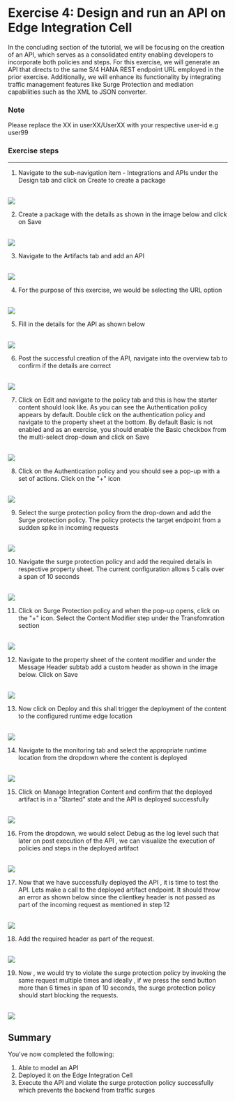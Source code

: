 # Exercise 4: Design and run an API on Edge Integration Cell

In the concluding section of the tutorial, we will be focusing on the creation of an API, which serves as a consolidated entity enabling developers to incorporate both policies and steps. For this exercise, we will generate an API that directs to the same S/4 HANA REST endpoint URL employed in the prior exercise. Additionally, we will enhance its functionality by integrating traffic management features like Surge Protection and mediation capabilities such as the XML to JSON converter.

### Note
Please replace the XX in userXX/UserXX with your respective user-id e.g user99

### Exercise steps

***

1. Navigate to the sub-navigation item - Integrations and APIs under the Design tab and click on Create to create a package
   
<br>![](/exercises/ex4/images/04_01_0010.png)

2. Create a package with the details as shown in the image below and click on Save
   
<br>![](/exercises/ex4/images/04_02_0010.png)

3. Navigate to the Artifacts tab and add an API
   
<br>![](/exercises/ex4/images/04_03_0010.png)  

4. For the purpose of this exercise, we would be selecting the URL option

 <br>![](/exercises/ex4/images/04_04_0010.png)

5. Fill in the details for the API as shown below

<br>![](/exercises/ex4/images/04_05_0010.png)

6. Post the successful creation of the API, navigate into the overview tab to confirm if the details are correct

 <br>![](/exercises/ex4/images/04_06_0010.png) 

 7. Click on Edit and navigate to the policy tab and this is how the starter content should look like. As you can see the Authentication policy appears by default. Double click on the authentication policy and navigate to the property sheet at the bottom. By default Basic is not enabled and as an exercise, you should enable the Basic checkbox from the multi-select drop-down and click on Save
 
 <br>![](/exercises/ex4/images/04_07_0010.png) 

 8. Click on the Authentication policy and you should see a pop-up with a set of actions. Click on the "+" icon

 <br>![](/exercises/ex4/images/04_08_0010.png) 

 9. Select the surge protection policy from the drop-down and add the Surge protection policy. The policy protects the target endpoint from a sudden spike in incoming requests

<br>![](/exercises/ex4/images/04_09_0010.png) 

10. Navigate the surge protection policy and add the required details in respective property sheet. The current configuration allows 5 calls over a span of 10 seconds
    
<br>![](/exercises/ex4/images/04_10_0010.png) 


11. Click on Surge Protection policy and when the pop-up opens, click on the "+" icon. Select the Content Modifier step under the Transfomration section

<br>![](/exercises/ex4/images/04_13_0010.png)

12. Navigate to the property sheet of the content modifier and under the Message Header subtab add a custom header as shown in the image below. Click on Save

<br>![](/exercises/ex4/images/04_14_0010.png)

13. Now click on Deploy and this shall trigger the deployment of the content to the configured runtime edge location 

<br>![](/exercises/ex4/images/04_15_0010.png)

14. Navigate to the monitoring tab and select the appropriate runtime location from the dropdown where the content is deployed

<br>![](/exercises/ex4/images/04_16_0010.png)

15. Click on Manage Integration Content and confirm that the deployed artifact is in a "Started" state and the API is deployed successfully

<br>![](/exercises/ex4/images/04_17_0010.png)

16. From the dropdown, we would select Debug as the log level such that later on post execution of the API , we can visualize the execution of policies and steps in the deployed artifact

<br>![](/exercises/ex4/images/04_18_0010.png)

    
17. Now that we have successfully deployed the API , it is time to test the API. Lets make a call to the deployed artifact endpoint. It should throw an error as shown below since the clientkey header is not passed as part of the incoming request as mentioned in step 12

<br>![](/exercises/ex4/images/04_19_0010.png)

18. Add the required header as part of the request.

<br>![](/exercises/ex4/images/04_20_0010.png)

19. Now , we would try to violate the surge protection policy by invoking the same request multiple times and ideally , if we press the send button more than 6 times in span of 10 seconds, the surge protection policy should start blocking the requests.

<br>![](/exercises/ex4/images/04_21_0010.png)


## Summary

You've now completed the following:
1.  Able to model an API 
2.  Deployed it on the Edge Integration Cell
3.  Execute the API and violate the surge protection policy successfully which prevents the backend from traffic surges


